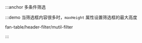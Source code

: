 :::anchor 多条件筛选

:::demo 当筛选框内容很多时，`maxHeight` 属性设置筛选框的最大高度

fan-table/header-filter/mutil-filter

:::
